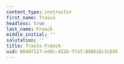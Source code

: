 ```yaml
---
content_type: instructor
first_name: Travis
headless: true
last_name: Franck
middle_initial: ''
salutation: ''
title: Travis Franck
uid: 8044f117-ed9c-452b-77a7-8986c6c3c6d5
---
```

